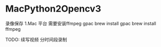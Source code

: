 # MacPython2Opencv3
录像保存
1.Mac 平台 需要安装ffmpeg gpac
brew install gpac
brew install ffmpeg

TODO:
续写视频
分时间段录制

